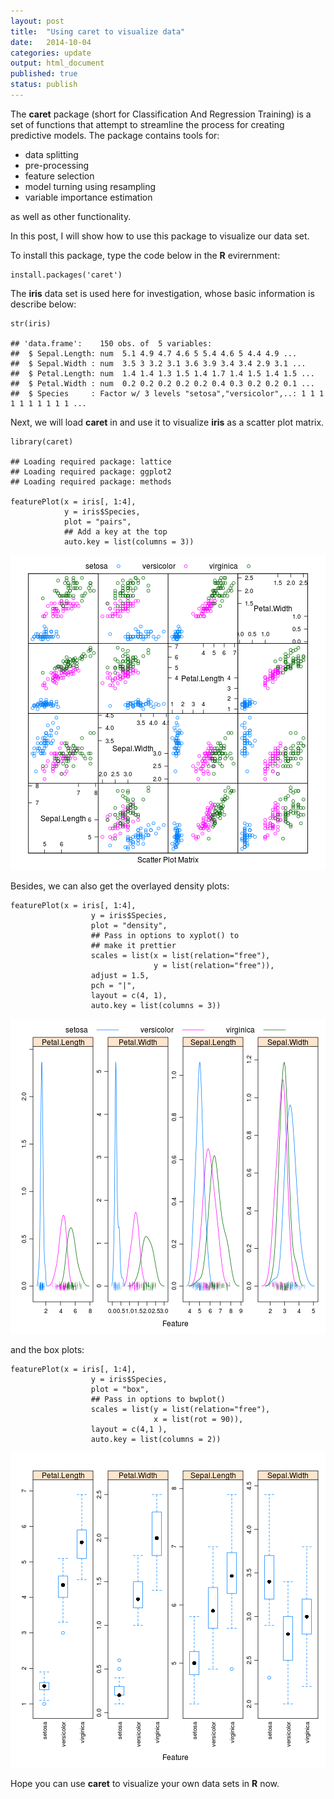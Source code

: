 ```yaml
---
layout: post
title:  "Using caret to visualize data"
date:   2014-10-04
categories: update
output: html_document
published: true
status: publish
---
```

 
The **caret** package (short for Classification And Regression Training) is a set of functions that attempt to streamline the process for creating predictive models. The package contains tools for:
 
- data splitting
- pre-processing
- feature selection
- model turning using resampling
- variable importance estimation

as well as other functionality.
 
In this post, I will show how to use this package to visualize our data set.
 
To install this package, type the code below in the **R** evirernment:
 

    install.packages('caret')
 
The **iris** data set is used here for investigation, whose basic information is describe below:
 

    str(iris)

    ## 'data.frame':	150 obs. of  5 variables:
    ##  $ Sepal.Length: num  5.1 4.9 4.7 4.6 5 5.4 4.6 5 4.4 4.9 ...
    ##  $ Sepal.Width : num  3.5 3 3.2 3.1 3.6 3.9 3.4 3.4 2.9 3.1 ...
    ##  $ Petal.Length: num  1.4 1.4 1.3 1.5 1.4 1.7 1.4 1.5 1.4 1.5 ...
    ##  $ Petal.Width : num  0.2 0.2 0.2 0.2 0.2 0.4 0.3 0.2 0.2 0.1 ...
    ##  $ Species     : Factor w/ 3 levels "setosa","versicolor",..: 1 1 1 1 1 1 1 1 1 1 ...
 
Next, we will load **caret** in and use it to visualize **iris** as a scatter plot matrix.
 

    library(caret)

    ## Loading required package: lattice
    ## Loading required package: ggplot2
    ## Loading required package: methods

    featurePlot(x = iris[, 1:4],
                y = iris$Species,
                plot = "pairs",
                ## Add a key at the top
                auto.key = list(columns = 3))

![plot of chunk unnamed-chunk-3](/images/figure/unnamed-chunk-3.png) 
 
Besides, we can also get the overlayed density plots:

    featurePlot(x = iris[, 1:4],
                      y = iris$Species,
                      plot = "density",
                      ## Pass in options to xyplot() to 
                      ## make it prettier
                      scales = list(x = list(relation="free"),
                                    y = list(relation="free")),
                      adjust = 1.5,
                      pch = "|",
                      layout = c(4, 1),
                      auto.key = list(columns = 3))

![plot of chunk unnamed-chunk-4](/images/figure/unnamed-chunk-4.png) 
 
and the box plots:

    featurePlot(x = iris[, 1:4],
                      y = iris$Species,
                      plot = "box",
                      ## Pass in options to bwplot() 
                      scales = list(y = list(relation="free"),
                                    x = list(rot = 90)),
                      layout = c(4,1 ),
                      auto.key = list(columns = 2))

![plot of chunk unnamed-chunk-5](/images/figure/unnamed-chunk-5.png) 
 
 
Hope you can use **caret** to visualize your own data sets in **R** now.
